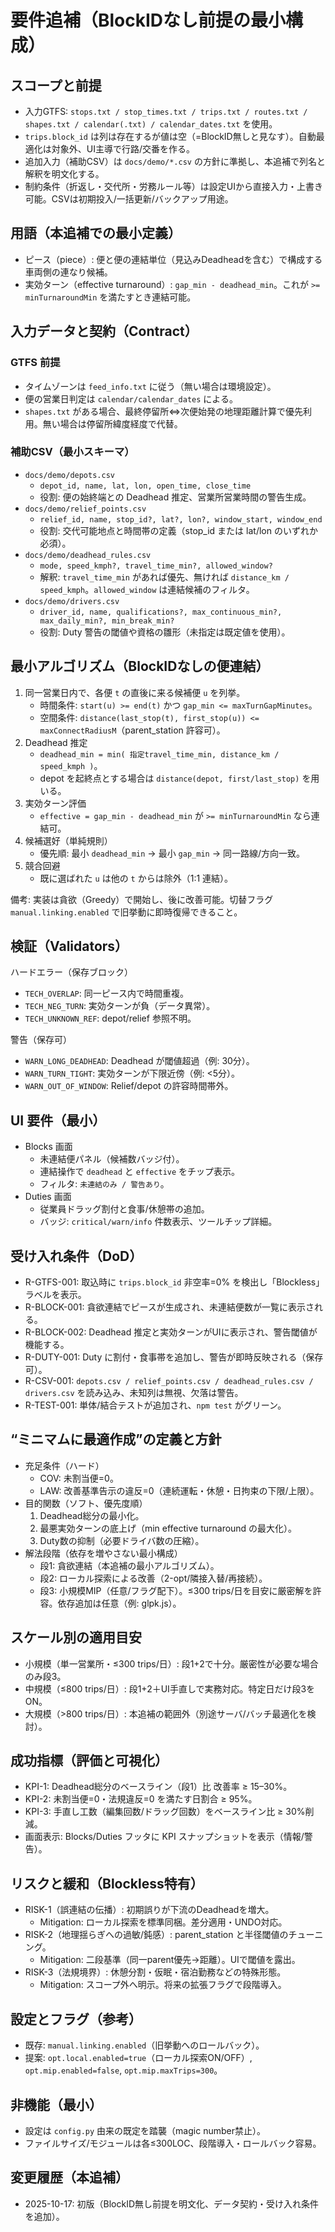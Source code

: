 <!--
  docs/specs/requirements-blocks-duties.addendum.blockless.md
  目的: BlockID が空の GTFS を前提に、最小構成で Blocks/Duties を成立させる要件追補を定義。
  背景: data/GTFS-JP(gunmachuo).zip の trips.txt に block_id 列はあるが全行空（267行中0件）。
  方針: Small, clear, safe steps — always grounded in real docs.
  日付: 2025-10-17
-->

# 要件追補（BlockIDなし前提の最小構成）

## スコープと前提
- 入力GTFS: `stops.txt / stop_times.txt / trips.txt / routes.txt / shapes.txt / calendar(.txt) / calendar_dates.txt` を使用。
- `trips.block_id` は列は存在するが値は空（=BlockID無しと見なす）。自動最適化は対象外、UI主導で行路/交番を作る。
- 追加入力（補助CSV）は `docs/demo/*.csv` の方針に準拠し、本追補で列名と解釈を明文化する。
 - 制約条件（折返し・交代所・労務ルール等）は設定UIから直接入力・上書き可能。CSVは初期投入/一括更新/バックアップ用途。

## 用語（本追補での最小定義）
- ピース（piece）: 便と便の連結単位（見込みDeadheadを含む）で構成する車両側の連なり候補。
- 実効ターン（effective turnaround）: `gap_min - deadhead_min`。これが `>= minTurnaroundMin` を満たすとき連結可能。

## 入力データと契約（Contract）
### GTFS 前提
- タイムゾーンは `feed_info.txt` に従う（無い場合は環境設定）。
- 便の営業日判定は `calendar/calendar_dates` による。
- `shapes.txt` がある場合、最終停留所⇔次便始発の地理距離計算で優先利用。無い場合は停留所緯度経度で代替。

### 補助CSV（最小スキーマ）
- `docs/demo/depots.csv`
  - `depot_id, name, lat, lon, open_time, close_time`
  - 役割: 便の始終端との Deadhead 推定、営業所営業時間の警告生成。
- `docs/demo/relief_points.csv`
  - `relief_id, name, stop_id?, lat?, lon?, window_start, window_end`
  - 役割: 交代可能地点と時間帯の定義（stop_id または lat/lon のいずれか必須）。
- `docs/demo/deadhead_rules.csv`
  - `mode, speed_kmph?, travel_time_min?, allowed_window?`
  - 解釈: `travel_time_min` があれば優先、無ければ `distance_km / speed_kmph`。`allowed_window` は連結候補のフィルタ。
- `docs/demo/drivers.csv`
  - `driver_id, name, qualifications?, max_continuous_min?, max_daily_min?, min_break_min?`
  - 役割: Duty 警告の閾値や資格の雛形（未指定は既定値を使用）。

## 最小アルゴリズム（BlockIDなしの便連結）
1) 同一営業日内で、各便 `t` の直後に来る候補便 `u` を列挙。
   - 時間条件: `start(u) >= end(t)` かつ `gap_min <= maxTurnGapMinutes`。
   - 空間条件: `distance(last_stop(t), first_stop(u)) <= maxConnectRadiusM`（parent_station 許容可）。
2) Deadhead 推定
   - `deadhead_min = min( 指定travel_time_min, distance_km / speed_kmph )`。
   - depot を起終点とする場合は `distance(depot, first/last_stop)` を用いる。
3) 実効ターン評価
   - `effective = gap_min - deadhead_min` が `>= minTurnaroundMin` なら連結可。
4) 候補選好（単純規則）
   - 優先順: 最小 `deadhead_min` → 最小 `gap_min` → 同一路線/方向一致。
5) 競合回避
   - 既に選ばれた `u` は他の `t` からは除外（1:1 連結）。

備考: 実装は貪欲（Greedy）で開始し、後に改善可能。切替フラグ `manual.linking.enabled` で旧挙動に即時復帰できること。

## 検証（Validators）
ハードエラー（保存ブロック）
- `TECH_OVERLAP`: 同一ピース内で時間重複。
- `TECH_NEG_TURN`: 実効ターンが負（データ異常）。
- `TECH_UNKNOWN_REF`: depot/relief 参照不明。

警告（保存可）
- `WARN_LONG_DEADHEAD`: Deadhead が閾値超過（例: 30分）。
- `WARN_TURN_TIGHT`: 実効ターンが下限近傍（例: <5分）。
- `WARN_OUT_OF_WINDOW`: Relief/depot の許容時間帯外。

## UI 要件（最小）
- Blocks 画面
  - 未連結便パネル（候補数バッジ付）。
  - 連結操作で `deadhead` と `effective` をチップ表示。
  - フィルタ: `未連結のみ / 警告あり`。
- Duties 画面
  - 従業員ドラッグ割付と食事/休憩帯の追加。
  - バッジ: `critical/warn/info` 件数表示、ツールチップ詳細。

## 受け入れ条件（DoD）
- R-GTFS-001: 取込時に `trips.block_id` 非空率=0% を検出し「Blockless」ラベルを表示。
- R-BLOCK-001: 貪欲連結でピースが生成され、未連結便数が一覧に表示される。
- R-BLOCK-002: Deadhead 推定と実効ターンがUIに表示され、警告閾値が機能する。
- R-DUTY-001: Duty に割付・食事帯を追加し、警告が即時反映される（保存可）。
- R-CSV-001: `depots.csv / relief_points.csv / deadhead_rules.csv / drivers.csv` を読み込み、未知列は無視、欠落は警告。
- R-TEST-001: 単体/結合テストが追加され、`npm test` がグリーン。

## “ミニマムに最適作成”の定義と方針
- 充足条件（ハード）
  - COV: 未割当便=0。
  - LAW: 改善基準告示の違反=0（連続運転・休憩・日拘束の下限/上限）。
- 目的関数（ソフト、優先度順）
  1) Deadhead総分の最小化。
  2) 最悪実効ターンの底上げ（min effective turnaround の最大化）。
  3) Duty数の抑制（必要ドライバ数の圧縮）。
- 解法段階（依存を増やさない最小構成）
  - 段1: 貪欲連結（本追補の最小アルゴリズム）。
  - 段2: ローカル探索による改善（2-opt/隣接入替/再接続）。
  - 段3: 小規模MIP（任意/フラグ配下）。≤300 trips/日を目安に厳密解を許容。依存追加は任意（例: glpk.js）。

## スケール別の適用目安
- 小規模（単一営業所・≤300 trips/日）: 段1+2で十分。厳密性が必要な場合のみ段3。
- 中規模（≤800 trips/日）: 段1+2＋UI手直しで実務対応。特定日だけ段3をON。
- 大規模（>800 trips/日）: 本追補の範囲外（別途サーバ/バッチ最適化を検討）。

## 成功指標（評価と可視化）
- KPI-1: Deadhead総分のベースライン（段1）比 改善率 ≥ 15–30%。
- KPI-2: 未割当便=0・法規違反=0 を満たす日割合 ≥ 95%。
- KPI-3: 手直し工数（編集回数/ドラッグ回数）をベースライン比 ≥ 30%削減。
- 画面表示: Blocks/Duties フッタに KPI スナップショットを表示（情報/警告）。

## リスクと緩和（Blockless特有）
- RISK-1（誤連結の伝播）: 初期誤りが下流のDeadheadを増大。
  - Mitigation: ローカル探索を標準同梱。差分適用・UNDO対応。
- RISK-2（地理揺らぎへの過敏/鈍感）: parent_station と半径閾値のチューニング。
  - Mitigation: 二段基準（同一parent優先→距離）。UIで閾値を露出。
- RISK-3（法規境界）: 休憩分割・仮眠・宿泊勤務などの特殊形態。
  - Mitigation: スコープ外へ明示。将来の拡張フラグで段階導入。

## 設定とフラグ（参考）
- 既存: `manual.linking.enabled`（旧挙動へのロールバック）。
- 提案: `opt.local.enabled=true`（ローカル探索ON/OFF）, `opt.mip.enabled=false`, `opt.mip.maxTrips=300`。

## 非機能（最小）
- 設定は `config.py` 由来の既定を踏襲（magic number禁止）。
- ファイルサイズ/モジュールは各≤300LOC、段階導入・ロールバック容易。

## 変更履歴（本追補）
- 2025-10-17: 初版（BlockID無し前提を明文化、データ契約・受け入れ条件を追加）。
